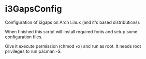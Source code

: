 # i3GapsConfig
Configuration of i3gaps on Arch Linux (and it's based distributions).

When finished this script will install required fonts and setup some configuration files.

Give it execute permission (chmod +x) and run as root. 
It needs root privileges to run pacman -S.
